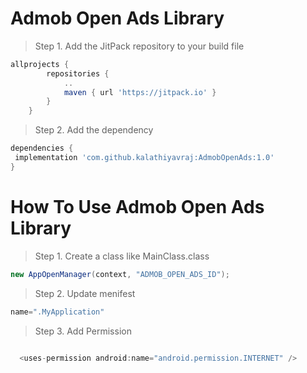 # Admob Open Ads Library


> Step 1. Add the JitPack repository to your build file

```gradle
allprojects {
		repositories {
			..
			maven { url 'https://jitpack.io' }
		}
	}
 ```
  
  > Step 2. Add the dependency

  
```gradle
dependencies {
 implementation 'com.github.kalathiyavraj:AdmobOpenAds:1.0'
}
  ```
  # How To Use Admob Open Ads Library
  
  > Step 1. Create a class like MainClass.class
  
  ```gradle
  new AppOpenManager(context, "ADMOB_OPEN_ADS_ID");
  ```
  
 > Step 2. Update menifest
  ```gradle
 name=".MyApplication"
 ```
 
  > Step 3. Add Permission
  ```gradle
  
    <uses-permission android:name="android.permission.INTERNET" />
```
 
